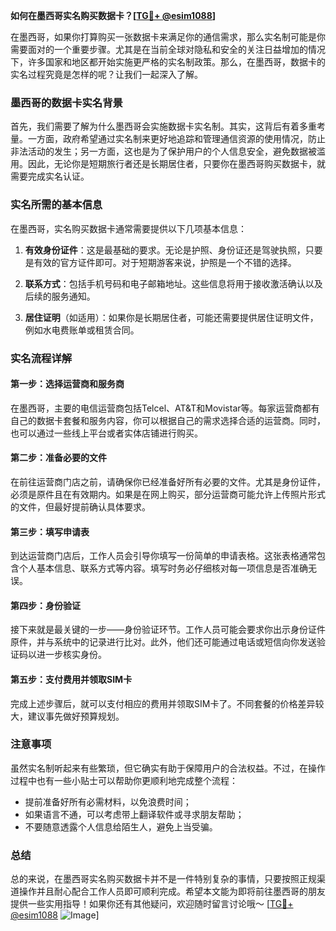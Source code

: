 **如何在墨西哥实名购买数据卡？[[TG💪+ @esim1088](https://t.me/s/esim1088)]**

在墨西哥，如果你打算购买一张数据卡来满足你的通信需求，那么实名制可能是你需要面对的一个重要步骤。尤其是在当前全球对隐私和安全的关注日益增加的情况下，许多国家和地区都开始实施更严格的实名制政策。那么，在墨西哥，数据卡的实名过程究竟是怎样的呢？让我们一起深入了解。

### 墨西哥的数据卡实名背景

首先，我们需要了解为什么墨西哥会实施数据卡实名制。其实，这背后有着多重考量。一方面，政府希望通过实名制来更好地追踪和管理通信资源的使用情况，防止非法活动的发生；另一方面，这也是为了保护用户的个人信息安全，避免数据被滥用。因此，无论你是短期旅行者还是长期居住者，只要你在墨西哥购买数据卡，就需要完成实名认证。

### 实名所需的基本信息

在墨西哥，实名购买数据卡通常需要提供以下几项基本信息：

1. **有效身份证件**：这是最基础的要求。无论是护照、身份证还是驾驶执照，只要是有效的官方证件即可。对于短期游客来说，护照是一个不错的选择。
   
2. **联系方式**：包括手机号码和电子邮箱地址。这些信息将用于接收激活确认以及后续的服务通知。

3. **居住证明**（如适用）：如果你是长期居住者，可能还需要提供居住证明文件，例如水电费账单或租赁合同。

### 实名流程详解

#### 第一步：选择运营商和服务商

在墨西哥，主要的电信运营商包括Telcel、AT&T和Movistar等。每家运营商都有自己的数据卡套餐和服务内容，你可以根据自己的需求选择合适的运营商。同时，也可以通过一些线上平台或者实体店铺进行购买。

#### 第二步：准备必要的文件

在前往运营商门店之前，请确保你已经准备好所有必要的文件。尤其是身份证件，必须是原件且在有效期内。如果是在网上购买，部分运营商可能允许上传照片形式的文件，但最好提前确认具体要求。

#### 第三步：填写申请表

到达运营商门店后，工作人员会引导你填写一份简单的申请表格。这张表格通常包含个人基本信息、联系方式等内容。填写时务必仔细核对每一项信息是否准确无误。

#### 第四步：身份验证

接下来就是最关键的一步——身份验证环节。工作人员可能会要求你出示身份证件原件，并与系统中的记录进行比对。此外，他们还可能通过电话或短信向你发送验证码以进一步核实身份。

#### 第五步：支付费用并领取SIM卡

完成上述步骤后，就可以支付相应的费用并领取SIM卡了。不同套餐的价格差异较大，建议事先做好预算规划。

### 注意事项

虽然实名制听起来有些繁琐，但它确实有助于保障用户的合法权益。不过，在操作过程中也有一些小贴士可以帮助你更顺利地完成整个流程：

- 提前准备好所有必需材料，以免浪费时间；
- 如果语言不通，可以考虑带上翻译软件或寻求朋友帮助；
- 不要随意透露个人信息给陌生人，避免上当受骗。

### 总结

总的来说，在墨西哥实名购买数据卡并不是一件特别复杂的事情，只要按照正规渠道操作并且耐心配合工作人员即可顺利完成。希望本文能为即将前往墨西哥的朋友提供一些实用指导！如果你还有其他疑问，欢迎随时留言讨论哦～ [[TG💪+ @esim1088](https://t.me/s/esim1088) ![Image](https://i.postimg.cc/4NQfJmqS/Snipaste-2025-05-13-00-14-12.png)]